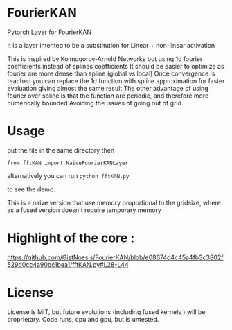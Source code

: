 # FourierKAN

Pytorch Layer for FourierKAN

It is a layer intented to be a substitution for Linear + non-linear activation

This is inspired by Kolmogorov-Arnold Networks but using 1d fourier coefficients instead of splines coefficients
It should be easier to optimize as fourier are more dense than spline (global vs local)
Once convergence is reached you can replace the 1d function with spline approximation for faster evaluation giving almost the same result
The other advantage of using fourier over spline is that the function are periodic, and therefore more numerically bounded
Avoiding the issues of going out of grid

# Usage
put the file in the same directory 
then 

```from fftKAN import NaiveFourierKANLayer```

alternatively you can run 
```python fftKAN.py```

to see the demo.

This is a naive version that use memory proportional to the gridsize, where as a fused version doesn't require temporary memory

# Highlight of the core :
https://github.com/GistNoesis/FourierKAN/blob/e08674d4c45a4fb3c3802f529d0cc4a90bc1bea1/fftKAN.py#L28-L44

# License 

License is MIT, but future evolutions (including fused kernels ) will be proprietary. 
Code runs, cpu and gpu, but is untested. 
